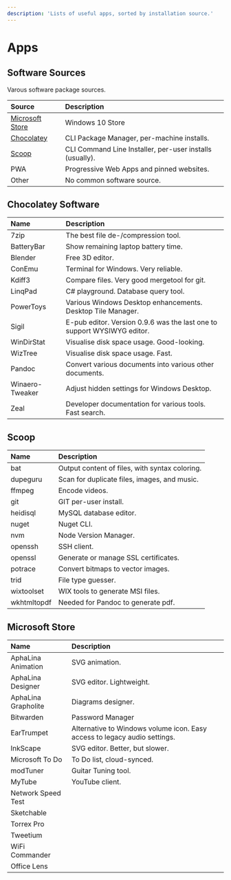 ```yaml
---
description: 'Lists of useful apps, sorted by installation source.'
---
```


# Apps

## Software Sources

Varous software package sources.

| Source | Description |
| :--- | :--- |
| [Microsoft Store](https://www.microsoft.com/store/apps/windows) | Windows 10 Store |
| [Chocolatey](https://chocolatey.org/) | CLI Package Manager, per-machine installs. |
| [Scoop](https://scoop.sh/) | CLI Command Line Installer, per-user installs \(usually\). |
| PWA | Progressive Web Apps and pinned websites. |
| Other | No common software source. |

## Chocolatey Software

| Name | Description |
| :--- | :--- |
| 7zip | The best file de-/compression tool. |
| BatteryBar | Show remaining laptop battery time. |
| Blender | Free 3D editor. |
| ConEmu | Terminal for Windows. Very reliable. |
| Kdiff3 | Compare files. Very good mergetool for git. |
| LinqPad | C\# playground. Database query tool. |
| PowerToys | Various Windows Desktop enhancements. Desktop Tile Manager. |
| Sigil | E-pub editor. Version 0.9.6 was the last one to support WYSIWYG editor. |
| WinDirStat | Visualise disk space usage. Good-looking. |
| WizTree | Visualise disk space usage. Fast. |
| Pandoc | Convert various documents into various other documents. |
| Winaero-Tweaker | Adjust hidden settings for Windows Desktop. |
| Zeal | Developer documentation for various tools. Fast search. |

## Scoop

| Name | Description |
| :--- | :--- |
| bat | Output content of files, with syntax coloring. |
| dupeguru | Scan for duplicate files, images, and music. |
| ffmpeg | Encode videos. |
| git | GIT per-user install. |
| heidisql | MySQL database editor. |
| nuget | Nuget CLI. |
| nvm | Node Version Manager. |
| openssh | SSH client. |
| openssl | Generate or manage SSL certificates. |
| potrace | Convert bitmaps to vector images. |
| trid | File type guesser. |
| wixtoolset | WIX tools to generate MSI files. |
| wkhtmltopdf | Needed for Pandoc to generate pdf. |

## Microsoft Store

| Name | Description |
| :--- | :--- |
| AphaLina Animation | SVG animation. |
| AphaLina Designer | SVG editor. Lightweight. |
| AphaLina Grapholite | Diagrams designer. |
| Bitwarden | Password Manager |
| EarTrumpet | Alternative to Windows volume icon. Easy access to legacy audio settings. |
| InkScape | SVG editor. Better, but slower. |
| Microsoft To Do | To Do list, cloud-synced. |
| modTuner | Guitar Tuning tool. |
| MyTube | YouTube client. |
| Network Speed Test |  |
| Sketchable |  |
| Torrex Pro |  |
| Tweetium |  |
| WiFi Commander |  |
| Office Lens |  |

